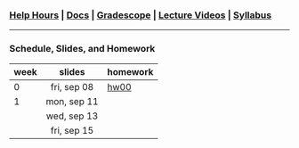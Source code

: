 ### [Help Hours](https://docs.google.com/spreadsheets/d/1RMnAX-a_dZqIZU0KUKtYfLQkDUp_5aErHFWLoeoXJ4Y/edit?usp=sharing) | [Docs](https://github.com/james-bern/CS136/wiki) | [Gradescope](https://www.gradescope.com/) | [Lecture Videos](https://glow.williams.edu/) | [Syllabus](https://github.com/james-bern/CS136/wiki/Syllabus)

---

### Schedule, Slides, and Homework
|week|slides|homework|
|-|:-:|-|
|0| fri, sep 08 |[hw00]()|
|1|  mon, sep 11 | |
| |  wed, sep 13 | |
| |  fri, sep 15 | |
